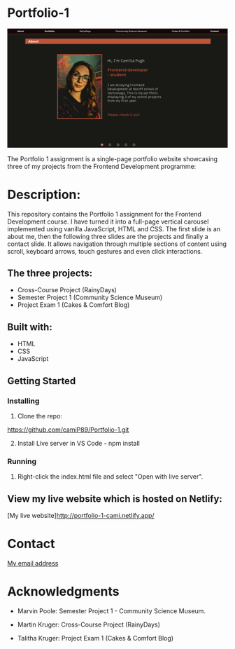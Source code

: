 # Portfolio-1

![A screenshot of the homepage of my portfolio-1 project](assets/Screenshot2025-06-07122309about.jpg)

The Portfolio 1 assignment is a single-page portfolio website showcasing three of my projects from the Frontend Development programme:

# Description:

 This repository contains the Portfolio 1 assignment for the Frontend Development course. I have turned it into a full-page vertical carousel implemented using vanilla JavaScript, HTML and CSS. The first slide is an about me, then the following three slides are the projects and finally a contact slide. It allows navigation through multiple sections of content using scroll, keyboard arrows, touch gestures and even click interactions. 

## The three projects:

- Cross-Course Project (RainyDays)
- Semester Project 1 (Community Science Museum)
- Project Exam 1 (Cakes & Comfort Blog)

## Built with:

- HTML 
- CSS
- JavaScript 

## Getting Started 

### Installing

1. Clone the repo: 

https://github.com/camiP89/Portfolio-1.git

2. Install Live server in VS Code - npm install

### Running

1. Right-click the index.html file and select "Open with live server".

## View my live website which is hosted on Netlify: 

[My live website]http://portfolio-1-cami.netlify.app/

# Contact

[My email address](campug04041@stud.noroff.no)

# Acknowledgments 

- Marvin Poole: Semester Project 1 - Community Science Museum. 

- Martin Kruger: Cross-Course Project (RainyDays)

- Talitha Kruger: Project Exam 1 (Cakes & Comfort Blog)





